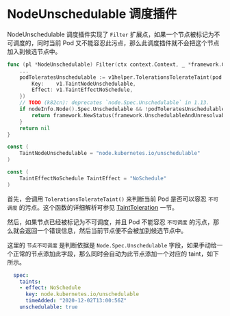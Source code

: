 # NodeUnschedulable 调度插件 #

NodeUnschedulable 调度插件实现了 `Filter` 扩展点，如果一个节点被标记为不可调度的，同时当前 Pod 又不能容忍此污点，那么此调度插件就不会把这个节点加入到候选节点中。

``` go
func (pl *NodeUnschedulable) Filter(ctx context.Context, _ *framework.CycleState, pod *v1.Pod, nodeInfo *framework.NodeInfo) *framework.Status {
    ...
	podToleratesUnschedulable := v1helper.TolerationsTolerateTaint(pod.Spec.Tolerations, &v1.Taint{
		Key:    v1.TaintNodeUnschedulable,
		Effect: v1.TaintEffectNoSchedule,
	})
	// TODO (k82cn): deprecates `node.Spec.Unschedulable` in 1.13.
	if nodeInfo.Node().Spec.Unschedulable && !podToleratesUnschedulable {
		return framework.NewStatus(framework.UnschedulableAndUnresolvable, ErrReasonUnschedulable)
	}
	return nil
}
```

``` go
const (
	TaintNodeUnschedulable = "node.kubernetes.io/unschedulable"
)

const (
	TaintEffectNoSchedule TaintEffect = "NoSchedule"
)
```

首先，会调用 `TolerationsTolerateTaint()` 来判断当前 Pod 是否可以容忍 `不可调度` 的污点。这个函数的详细解析可参见 [TaintToleration](./taint-toleration.md) 一节。

然后，如果节点已经被标记为不可调度，并且 Pod 不能容忍 `不可调度` 的污点，那么就会返回一个错误信息，然后当前节点便不会被加到候选节点中。

这里的 `节点不可调度` 是判断依据是 `Node.Spec.Unschedulable` 字段，如果手动给一个正常的节点添加此字段，那么同时会自动为此节点添加一个对应的 taint，如下所示。

``` yaml
  spec:
    taints:
    - effect: NoSchedule
      key: node.kubernetes.io/unschedulable
      timeAdded: "2020-12-02T13:00:56Z"
    unschedulable: true
```
